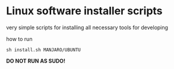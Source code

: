 # Linux software installer scripts

very simple scripts for installing all necessary tools for developing

how to run

```shell
sh install.sh MANJARO/UBUNTU
```

**DO NOT RUN AS SUDO!**